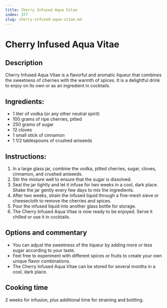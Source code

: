 ```yaml
---
title: Cherry Infused Aqua Vitae
index: 377
slug: cherry-infused-aqua-vitae.md
---
```


# Cherry Infused Aqua Vitae

## Description
Cherry Infused Aqua Vitae is a flavorful and aromatic liqueur that combines the sweetness of cherries with the warmth of spices. It is a delightful drink to enjoy on its own or as an ingredient in cocktails.

## Ingredients:
- 1 liter of vodka (or any other neutral spirit)
- 100 grams of ripe cherries, pitted
- 250 grams of sugar
- 12 cloves
- 1 small stick of cinnamon
- 1 1/2 tablespoons of crushed aniseeds

## Instructions:
1. In a large glass jar, combine the vodka, pitted cherries, sugar, cloves, cinnamon, and crushed aniseeds.
2. Stir the mixture well to ensure that the sugar is dissolved.
3. Seal the jar tightly and let it infuse for two weeks in a cool, dark place. Shake the jar gently every few days to mix the ingredients.
4. After two weeks, strain the infused liquid through a fine-mesh sieve or cheesecloth to remove the cherries and spices.
5. Pour the infused liquid into another glass bottle for storage.
6. The Cherry Infused Aqua Vitae is now ready to be enjoyed. Serve it chilled or use it in cocktails.

## Options and commentary
- You can adjust the sweetness of the liqueur by adding more or less sugar according to your taste.
- Feel free to experiment with different spices or fruits to create your own unique flavor combinations.
- The Cherry Infused Aqua Vitae can be stored for several months in a cool, dark place.

## Cooking time
2 weeks for infusion, plus additional time for straining and bottling.